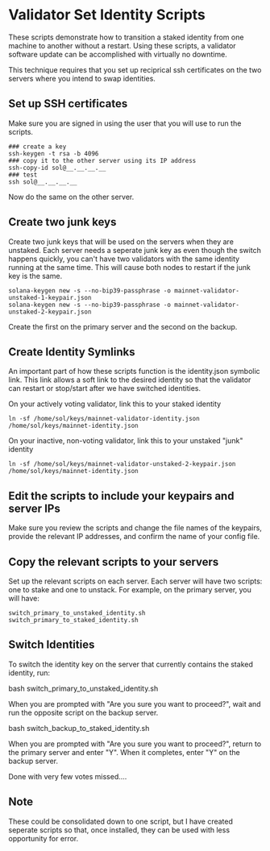 # Validator Set Identity Scripts
These scripts demonstrate how to transition a staked identity from one machine to another without a restart. Using these scripts, a validator software update can be accomplished with virtually no downtime.

This technique requires that you set up reciprical ssh certificates on the two servers where you intend to swap identities.

## Set up SSH certificates

Make sure you are signed in using the user that you will use to run the scripts.
```
### create a key
ssh-keygen -t rsa -b 4096
### copy it to the other server using its IP address
ssh-copy-id sol@__.__.__.__ 
### test
ssh sol@__.__.__.__
```
Now do the same on the other server.

## Create two junk keys
Create two junk keys that will be used on the servers when they are unstaked.  Each server needs a seperate junk key as even though the switch happens quickly, you can't have two validators with the same identity running at the same time.  This will cause both nodes to restart if the junk key is the same.
```
solana-keygen new -s --no-bip39-passphrase -o mainnet-validator-unstaked-1-keypair.json
solana-keygen new -s --no-bip39-passphrase -o mainnet-validator-unstaked-2-keypair.json
```
Create the first on the primary server and the second on the backup.


## Create Identity Symlinks
An important part of how these scripts function is the identity.json symbolic link. This link allows a soft link to the desired identity so that the validator can restart or stop/start after we have switched identities.

On your actively voting validator, link this to your staked identity
```
ln -sf /home/sol/keys/mainnet-validator-identity.json /home/sol/keys/mainnet-identity.json
```
On your inactive, non-voting validator, link this to your unstaked "junk" identity
```
ln -sf /home/sol/keys/mainnet-validator-unstaked-2-keypair.json /home/sol/keys/mainnet-identity.json
```

## Edit the scripts to include your keypairs and server IPs
Make sure you review the scripts and change the file names of the keypairs, provide the relevant IP addresses, and confirm the name of your config file.

## Copy the relevant scripts to your servers

Set up the relevant scripts on each server. Each server will have two scripts: one to stake and one to unstack. For example, on the primary server, you will have:
```
switch_primary_to_unstaked_identity.sh
switch_primary_to_staked_identity.sh
```
## Switch Identities

To switch the identity key on the server that currently contains the staked identity, run:

bash switch_primary_to_unstaked_identity.sh

When you are prompted with "Are you sure you want to proceed?", wait and run the opposite script on the backup server.

bash switch_backup_to_staked_identity.sh

When you are prompted with "Are you sure you want to proceed?", return to the primary server and enter "Y".  When it completes, enter "Y" on the backup server.

Done with very few votes missed....

## Note
These could be consolidated down to one script, but I have created seperate scripts so that, once installed, they can be used with less opportunity for error.
